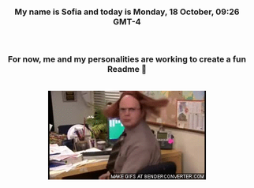 


<div align="center">
<h3 >My name is Sofia and today is Monday, 18 October, 09:26 GMT-4</h3><br>
<h3 >For now, me and my personalities are working to create a fun Readme 👋
</h3><br>
<img src='img/dwight.gif' alt='working...'/>
</div>
